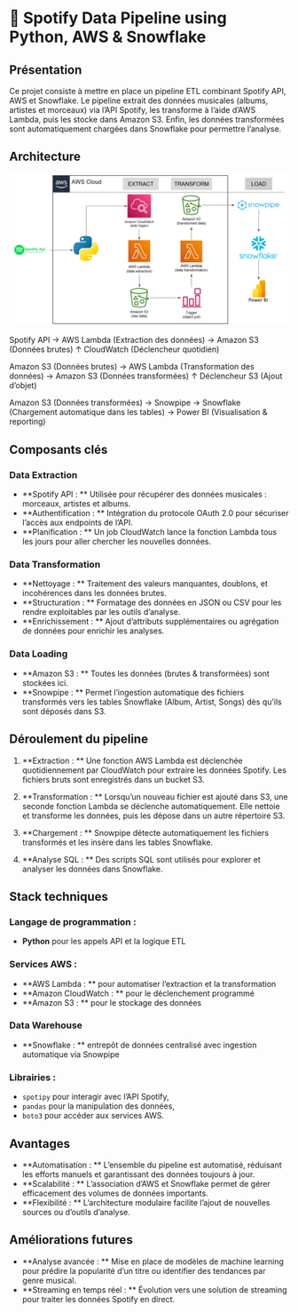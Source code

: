 #  🎵 Spotify Data Pipeline using Python, AWS & Snowflake

## Présentation
Ce projet consiste à mettre en place un pipeline ETL combinant Spotify API, AWS et Snowflake.
Le pipeline extrait des données musicales (albums, artistes et morceaux) via l’API Spotify, les transforme à l’aide d’AWS Lambda, puis les stocke dans Amazon S3. Enfin, les données transformées sont automatiquement chargées dans Snowflake pour permettre l’analyse. 

## Architecture
![Architecture Diagram](spotify_snowflake_pipeline_architecture_dgrm.png)

Spotify API → AWS Lambda (Extraction des données) → Amazon S3 (Données brutes) ↑ CloudWatch (Déclencheur quotidien)

Amazon S3 (Données brutes) → AWS Lambda (Transformation des données) → Amazon S3 (Données transformées) ↑ Déclencheur S3 (Ajout d’objet)

Amazon S3 (Données transformées) → Snowpipe → Snowflake (Chargement automatique dans les tables) → Power BI (Visualisation & reporting)



## Composants clés

### Data Extraction
- **Spotify API : ** Utilisée pour récupérer des données musicales : morceaux, artistes et albums.
- **Authentification : ** Intégration du protocole OAuth 2.0 pour sécuriser l’accès aux endpoints de l’API.
- **Planification : ** Un job CloudWatch lance la fonction Lambda tous les jours pour aller chercher les nouvelles données.
  
### Data Transformation
- **Nettoyage : ** Traitement des valeurs manquantes, doublons, et incohérences dans les données brutes.
- **Structuration : ** Formatage des données en JSON ou CSV pour les rendre exploitables par les outils d’analyse.
- **Enrichissement : ** Ajout d’attributs supplémentaires ou agrégation de données pour enrichir les analyses.

### Data Loading
- **Amazon S3 : ** Toutes les données (brutes & transformées) sont stockées ici.
- **Snowpipe : ** Permet l’ingestion automatique des fichiers transformés vers les tables Snowflake (Album, Artist, Songs) dès qu’ils sont déposés dans S3.

## Déroulement du pipeline
1. **Extraction : ** Une fonction AWS Lambda est déclenchée quotidiennement par CloudWatch pour extraire les données Spotify. Les fichiers bruts sont enregistrés dans un bucket S3.

2. **Transformation : ** Lorsqu’un nouveau fichier est ajouté dans S3, une seconde fonction Lambda se déclenche automatiquement. Elle nettoie et transforme les données, puis les dépose dans un autre répertoire S3.

3. **Chargement : ** Snowpipe détecte automatiquement les fichiers transformés et les insère dans les tables Snowflake.

4. **Analyse SQL : ** Des scripts SQL sont utilisés pour explorer et analyser les données dans Snowflake.

## Stack techniques

### Langage de programmation :
- **Python** pour les appels API et la logique ETL

### Services AWS :
- **AWS Lambda : ** pour automatiser l’extraction et la transformation
- **Amazon CloudWatch : ** pour le déclenchement programmé
- **Amazon S3 : ** pour le stockage des données
  
### Data Warehouse
- **Snowflake : ** entrepôt de données centralisé avec ingestion automatique via Snowpipe

### Librairies :
- `spotipy` pour interagir avec l’API Spotify, 
- `pandas` pour la manipulation des données,
- `boto3` pour accéder aux services AWS.

## Avantages
- **Automatisation : ** L’ensemble du pipeline est automatisé, réduisant les efforts manuels et garantissant des données toujours à jour.
- **Scalabilité : ** L’association d’AWS et Snowflake permet de gérer efficacement des volumes de données importants.
- **Flexibilité : ** L’architecture modulaire facilite l’ajout de nouvelles sources ou d’outils d’analyse.

## Améliorations futures
- **Analyse avancée : ** Mise en place de modèles de machine learning pour prédire la popularité d’un titre ou identifier des tendances par genre musical.
- **Streaming en temps réel : ** Évolution vers une solution de streaming pour traiter les données Spotify en direct.
